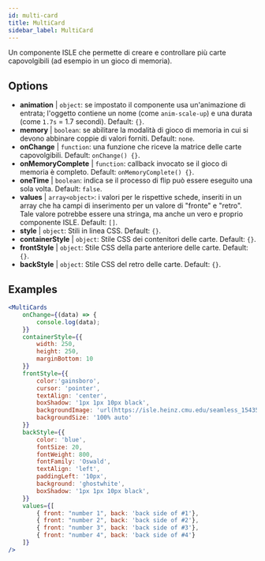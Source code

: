 ```yaml
---
id: multi-card 
title: MultiCard
sidebar_label: MultiCard
---
```


Un componente ISLE che permette di creare e controllare più carte capovolgibili (ad esempio in un gioco di memoria).

## Options

* __animation__ | `object`: se impostato il componente usa un'animazione di entrata; l'oggetto contiene un nome (come `anim-scale-up`) e una durata (come `1.7s` = 1.7 secondi). Default: `{}`.
* __memory__ | `boolean`: se abilitare la modalità di gioco di memoria in cui si devono abbinare coppie di valori forniti. Default: `none`.
* __onChange__ | `function`: una funzione che riceve la matrice delle carte capovolgibili. Default: `onChange() {}`.
* __onMemoryComplete__ | `function`: callback invocato se il gioco di memoria è completo. Default: `onMemoryComplete() {}`.
* __oneTime__ | `boolean`: indica se il processo di flip può essere eseguito una sola volta. Default: `false`.
* __values__ | `array<object>`: i valori per le rispettive schede, inseriti in un array che ha campi di inserimento per un valore di "fronte" e "retro". Tale valore potrebbe essere una stringa, ma anche un vero e proprio componente ISLE. Default: `[]`.
* __style__ | `object`: Stili in linea CSS. Default: `{}`.
* __containerStyle__ | `object`: Stile CSS dei contenitori delle carte. Default: `{}`.
* __frontStyle__ | `object`: Stile CSS della parte anteriore delle carte. Default: `{}`.
* __backStyle__ | `object`: Stile CSS del retro delle carte. Default: `{}`.


## Examples

```jsx live
<MultiCards
    onChange={(data) => {
        console.log(data);
    }}
    containerStyle={{
        width: 250,
        height: 250,
        marginBottom: 10
    }}
    frontStyle={{
        color:'gainsboro',
        cursor: 'pointer',
        textAlign: 'center',
        boxShadow: '1px 1px 10px black',
        backgroundImage: 'url(https://isle.heinz.cmu.edu/seamless_1543575455035.png)',
        backgroundSize: '100% auto'
    }}
    backStyle={{
        color: 'blue',
        fontSize: 20,
        fontWeight: 800,
        fontFamily: 'Oswald',
        textAlign: 'left',
        paddingLeft: '10px',
        background: 'ghostwhite',
        boxShadow: '1px 1px 10px black',
    }}
    values={[
        { front: "number 1", back: 'back side of #1'},
        { front: "number 2", back: 'back side of #2'},
        { front: "number 3", back: 'back side of #3'},
        { front: "number 4", back: 'back side of #4'}
    ]}
/>
``` 




